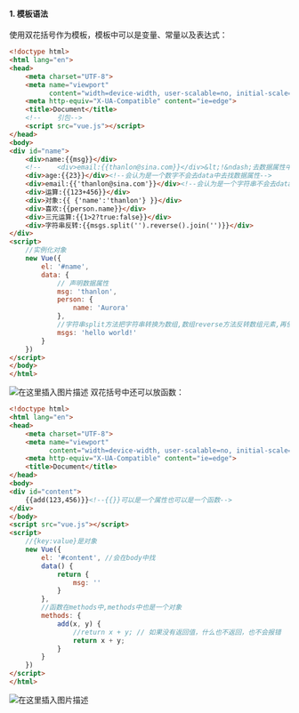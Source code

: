 #### 1. 模板语法
使用双花括号作为模板，模板中可以是变量、常量以及表达式：
```html
<!doctype html>
<html lang="en">
<head>
    <meta charset="UTF-8">
    <meta name="viewport"
          content="width=device-width, user-scalable=no, initial-scale=1.0, maximum-scale=1.0, minimum-scale=1.0">
    <meta http-equiv="X-UA-Compatible" content="ie=edge">
    <title>Document</title>
    <!--    引包-->
    <script src="vue.js"></script>
</head>
<body>
<div id="name">
    <div>name:{{msg}}</div>
    <!--    <div>email:{{thanlon@sina.com}}</div>&lt;!&ndash;去数据属性中找,并没有所以报错&ndash;&gt;-->
    <div>age:{{23}}</div><!--会认为是一个数字不会去data中去找数据属性-->
    <div>email:{{'thanlon@sina.com'}}</div><!--会认为是一个字符串不会去data中去找数据属性-->
    <div>运算:{{123+456}}</div>
    <div>对象:{{ {'name':'thanlon'} }}</div>
    <div>喜欢:{{person.name}}</div>
    <div>三元运算:{{1>2?true:false}}</div>
    <div>字符串反转:{{msgs.split('').reverse().join('')}}</div>
</div>
<script>
    //实例化对象
    new Vue({
        el: '#name',
        data: {
            // 声明数据属性
            msg: 'thanlon',
            person: {
                name: 'Aurora'
            },
            //字符串split方法把字符串转换为数组,数组reverse方法反转数组元素,再使用数组join方法转换为字符串
            msgs: 'hello world!'
        }
    })
</script>
</body>
</html>
```
![在这里插入图片描述](https://img-blog.csdnimg.cn/20190918165835625.png?x-oss-process=image/watermark,type_ZmFuZ3poZW5naGVpdGk,shadow_10,text_aHR0cHM6Ly9ibG9nLmNzZG4ubmV0L1RoYW5sb24=,size_16,color_FFFFFF,t_70)
双花括号中还可以放函数：
```html
<!doctype html>
<html lang="en">
<head>
    <meta charset="UTF-8">
    <meta name="viewport"
          content="width=device-width, user-scalable=no, initial-scale=1.0, maximum-scale=1.0, minimum-scale=1.0">
    <meta http-equiv="X-UA-Compatible" content="ie=edge">
    <title>Document</title>
</head>
<body>
<div id="content">
    {{add(123,456)}}<!--{{}}可以是一个属性也可以是一个函数-->
</div>
</body>
<script src="vue.js"></script>
<script>
    //{key:value}是对象
    new Vue({
        el: '#content', //会在body中找
        data() {
            return {
                msg: ''
            }
        },
        //函数在methods中,methods中也是一个对象
        methods: {
            add(x, y) {
                //return x + y; // 如果没有返回值，什么也不返回，也不会报错
                return x + y;
            }
        }
    })
</script>
</html>
```
![在这里插入图片描述](https://img-blog.csdnimg.cn/20200813181455992.png#pic_left)
